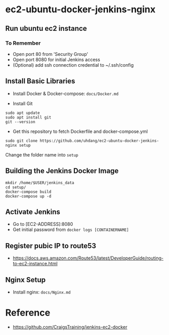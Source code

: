 # ec2-ubuntu-docker-jenkins-nginx

## Run ubuntu ec2 instance

### To Remember
- Open port 80 from 'Security Group'
- Open port 8080 for initial Jenkins access
- (Optional) add ssh connection credential to ~/.ssh/config

## Install Basic Libraries

- Install Docker & Docker-compose: `docs/Docker.md`

- Install Git
```
sudo apt update
sudo apt install git
git --version
```

- Get this repository to fetch Dockerfile and docker-compose.yml
```
sudo git clone https://github.com/uhdang/ec2-ubuntu-docker-jenkins-nginx setup
```

Change the folder name into `setup`

## Building the Jenkins Docker Image

```
mkdir /home/$USER/jenkins_data
cd setup/
docker-compose build
docker-compose up -d
```

## Activate Jenkins

- Go to [EC2-ADDRESS]:8080
- Get initial password from `docker logs [CONTAINERNAME]`



## Register pubic IP to route53

- https://docs.aws.amazon.com/Route53/latest/DeveloperGuide/routing-to-ec2-instance.html



## Nginx Setup

- Install nginx: `docs/Nginx.md`








# Reference
- https://github.com/CraigsTraining/jenkins-ec2-docker

